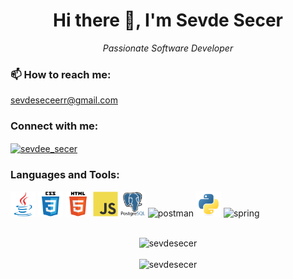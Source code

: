 <h1 align="center">Hi there 👋, I'm Sevde Secer</h1>
<p align="center">
  <em>Passionate Software Developer</em>
</p>

<h3 align="left">📫 How to reach me:</h3>
<p align="left">
  <a href="mailto:sevdeseceerr@gmail.com">sevdeseceerr@gmail.com</a>
</p>

<h3 align="left">Connect with me:</h3>
<p align="left">
  <a href="https://instagram.com/sevdee_secer" target="blank">
    <img align="center" src="https://raw.githubusercontent.com/rahuldkjain/github-profile-readme-generator/master/src/images/icons/Social/instagram.svg" alt="sevdee_secer" height="30" width="40" />
  </a>
</p>

<h3 align="left">Languages and Tools:</h3>
<p align="left">
 
  <img src="https://raw.githubusercontent.com/devicons/devicon/master/icons/java/java-original.svg" alt="java" width="40" height="40"/>
  <img src="https://raw.githubusercontent.com/devicons/devicon/master/icons/css3/css3-original-wordmark.svg" alt="css3" width="40" height="40"/>
  <img src="https://raw.githubusercontent.com/devicons/devicon/master/icons/html5/html5-original-wordmark.svg" alt="html5" width="40" height="40"/>
  <img src="https://raw.githubusercontent.com/devicons/devicon/master/icons/javascript/javascript-original.svg" alt="javascript" width="40" height="40"/>
  <img src="https://raw.githubusercontent.com/devicons/devicon/master/icons/postgresql/postgresql-original-wordmark.svg" alt="postgresql" width="40" height="40"/>
  <img src="https://www.vectorlogo.zone/logos/getpostman/getpostman-icon.svg" alt="postman" width="40" height="40"/>
  <img src="https://raw.githubusercontent.com/devicons/devicon/master/icons/python/python-original.svg" alt="python" width="40" height="40"/>
  <img src="https://www.vectorlogo.zone/logos/springio/springio-icon.svg" alt="spring" width="40" height="40"/>
</p>

<br/>

<div align="center">
  <img src="https://github-readme-stats.vercel.app/api?username=sevdesecer&show_icons=true&locale=en" alt="sevdesecer" />
</div>

<br/>

<div align="center">
  <img src="https://github-readme-streak-stats.herokuapp.com/?user=sevdesecer&" alt="sevdesecer" />
</div>
